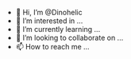 - 👋 Hi, I’m @Dinohelic
- 👀 I’m interested in ...
- 🌱 I’m currently learning ...
- 💞️ I’m looking to collaborate on ...
- 📫 How to reach me ...

<!---
Dinohelic/Dinohelic is a ✨ special ✨ repository because its `README.md` (this file) appears on your GitHub profile.
You can click the Preview link to take a look at your changes.
--->
